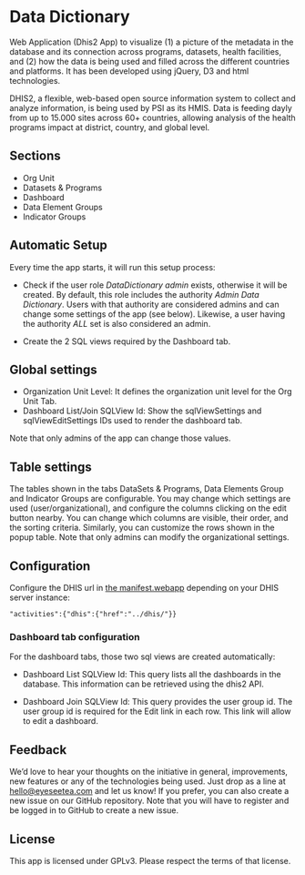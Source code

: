# Data Dictionary

Web Application (Dhis2 App) to visualize (1) a picture of the metadata in the database and its connection across programs, datasets, health facilities, and (2) how the data is being used and filled across the different countries and platforms. It has been developed using jQuery, D3 and html technologies.

DHIS2, a flexible, web-based open source information system to collect and analyze information, is being used by PSI as its HMIS. Data is feeding dayly from up to 15.000 sites across 60+ countries, allowing analysis of the health programs impact at district, country, and global level. 

## Sections

* Org Unit
* Datasets & Programs
* Dashboard
* Data Element Groups
* Indicator Groups

## Automatic Setup

Every time the app starts, it will run this setup process:

* Check if the user role _DataDictionary admin_ exists, otherwise it will be created. By default, this role includes the authority _Admin Data Dictionary_. Users with that authority are considered admins and can change some settings of the app (see below). Likewise, a user having the authority _ALL_ set is also considered an admin.

* Create the 2 SQL views required by the Dashboard tab. 

## Global settings

 * Organization Unit Level: It defines the organization unit level for the Org Unit Tab.
 * Dashboard List/Join SQLView Id: Show the sqlViewSettings and sqlViewEditSettings IDs used to render the dashboard tab. 
 
Note that only admins of the app can change those values.
 
## Table settings

The tables shown in the tabs DataSets & Programs, Data Elements Group and Indicator Groups are configurable. You may change which settings are used (user/organizational), and configure the columns clicking on the edit button nearby. You can change which columns are visible, their order, and the sorting criteria. Similarly, you can customize the rows shown in the popup table. Note that only admins can modify the organizational settings. 

## Configuration

Configure the DHIS url in [the manifest.webapp](manifest.webapp#L7) depending on your DHIS server instance:
```
"activities":{"dhis":{"href":"../dhis/"}}
```

### Dashboard tab configuration

For the dashboard tabs, those two sql views are created automatically:

- Dashboard List SQLView Id: This query lists all the dashboards in the database. This information can be retrieved using the dhis2 API. 

- Dashboard Join SQLView Id: This query provides the user group id. The user group id is required for the Edit link in each row. This link will allow to edit a dashboard. 

## Feedback

We’d love to hear your thoughts on the initiative in general, improvements, new features or any of the technologies being used. Just drop as a line at <a href="hello@eyeseetea.com">hello@eyeseetea.com</a> and let us know! If you prefer, you can also create a new issue on our GitHub repository. Note that you will have to register and be logged in to GitHub to create a new issue.

## License

This app is licensed under GPLv3. Please respect the terms of that license.

